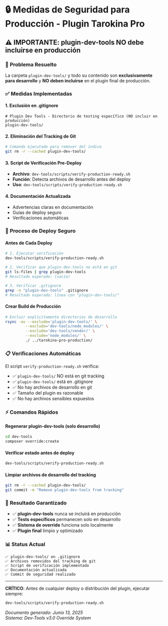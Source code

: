 # 🔒 Medidas de Seguridad para Producción - Plugin Tarokina Pro

## ⚠️ IMPORTANTE: plugin-dev-tools NO debe incluirse en producción

### 🎯 **Problema Resuelto**
La carpeta `plugin-dev-tools/` y todo su contenido son **exclusivamente para desarrollo** y **NO deben incluirse** en el plugin final de producción.

### ✅ **Medidas Implementadas**

#### 1. **Exclusión en .gitignore**
```gitignore
# Plugin Dev Tools - Directorio de testing específico (NO incluir en producción)
plugin-dev-tools/
```

#### 2. **Eliminación del Tracking de Git**
```bash
# Comando ejecutado para remover del índice
git rm -r --cached plugin-dev-tools/
```

#### 3. **Script de Verificación Pre-Deploy**
- **Archivo**: `dev-tools/scripts/verify-production-ready.sh`
- **Función**: Detecta archivos de desarrollo antes del deploy
- **Uso**: `dev-tools/scripts/verify-production-ready.sh`

#### 4. **Documentación Actualizada**
- Advertencias claras en documentación
- Guías de deploy seguro
- Verificaciones automáticas

### 🚀 **Proceso de Deploy Seguro**

#### **Antes de Cada Deploy**
```bash
# 1. Ejecutar verificación
dev-tools/scripts/verify-production-ready.sh

# 2. Verificar que plugin-dev-tools no está en git
git ls-files | grep plugin-dev-tools
# Resultado esperado: (vacío)

# 3. Verificar .gitignore
grep -n "plugin-dev-tools" .gitignore
# Resultado esperado: línea con "plugin-dev-tools/"
```

#### **Crear Build de Producción**
```bash
# Excluir explícitamente directorios de desarrollo
rsync -av --exclude='plugin-dev-tools/' \
         --exclude='dev-tools/node_modules/' \
         --exclude='dev-tools/vendor/' \
         --exclude='node_modules/' \
         ./ ../tarokina-pro-production/
```

### 📋 **Verificaciones Automáticas**

El script `verify-production-ready.sh` verifica:

- ✅ `plugin-dev-tools/` NO está en git tracking
- ✅ `plugin-dev-tools/` está en .gitignore  
- ✅ No hay archivos de desarrollo en git
- ✅ Tamaño del plugin es razonable
- ✅ No hay archivos sensibles expuestos

### ⚡ **Comandos Rápidos**

#### Regenerar plugin-dev-tools (solo desarrollo)
```bash
cd dev-tools
composer override:create
```

#### Verificar estado antes de deploy
```bash
dev-tools/scripts/verify-production-ready.sh
```

#### Limpiar archivos de desarrollo del tracking
```bash
git rm -r --cached plugin-dev-tools/
git commit -m "Remove plugin-dev-tools from tracking"
```

### 🎯 **Resultado Garantizado**

- ✅ **plugin-dev-tools** nunca se incluirá en producción
- ✅ **Tests específicos** permanecen solo en desarrollo
- ✅ **Sistema de override** funciona solo localmente
- ✅ **Plugin final** limpio y optimizado

### 📊 **Status Actual**

```
✅ plugin-dev-tools/ en .gitignore
✅ Archivos removidos del tracking de git  
✅ Script de verificación implementado
✅ Documentación actualizada
✅ Commit de seguridad realizado
```

---

**CRÍTICO**: Antes de cualquier deploy o distribución del plugin, ejecutar siempre:
```bash
dev-tools/scripts/verify-production-ready.sh
```

*Documento generado: Junio 13, 2025*  
*Sistema: Dev-Tools v3.0 Override System*
